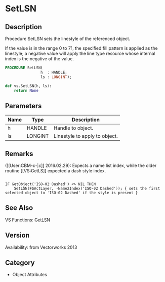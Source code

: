 # SetLSN

## Description
Procedure SetLSN sets the linestyle of the referenced object.

If the value is in the range 0 to 71, the specified fill pattern is applied as the linestyle; a negative value will apply the line type resource whose internal index is the negative of the value.

```pascal
PROCEDURE SetLSN(
				h  : HANDLE;
				ls : LONGINT);
```

```python
def vs.SetLSN(h, ls):
    return None
```

## Parameters
|Name|Type|Description|
|---|---|---|
|h|HANDLE|Handle to object.|
|ls|LONGINT|Linestyle to apply to object.|

## Remarks
([[User:CBM-c-|_c_]] 2016.02.29): Expects a name list index, while the older routine [[VS:GetLS]] expected a dash style index. 

<code lang="vs">
IF GetObject('ISO-02 Dashed') <> NIL THEN
	SetLSN(FSActLayer, -Name2Index('ISO-02 Dashed')); { sets the first selected object to 'ISO-02 Dashed' if the style is present }
</code>

## See Also
VS Functions:
[GetLSN](GetLSN.md)

## Version
Availability: from Vectorworks 2013

## Category
* Object Attributes

